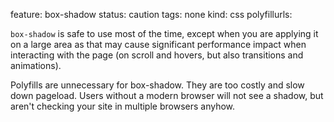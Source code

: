 feature: box-shadow
status: caution
tags: none
kind: css
polyfillurls:

`box-shadow` is safe to use most of the time, except when you are applying it on a large area as that may cause significant performance impact when interacting with the page (on scroll and hovers, but also transitions and animations). 

Polyfills are unnecessary for box-shadow. They are too costly and slow down pageload. Users without a modern browser will not see a shadow, but aren't checking your site in multiple browsers anyhow.
